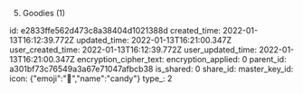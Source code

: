 5. Goodies (1)

id: e2833ffe562d473c8a38404d1021388d
created_time: 2022-01-13T16:12:39.772Z
updated_time: 2022-01-13T16:21:00.347Z
user_created_time: 2022-01-13T16:12:39.772Z
user_updated_time: 2022-01-13T16:21:00.347Z
encryption_cipher_text: 
encryption_applied: 0
parent_id: a301bf73c76549a3a67e71047afbcb38
is_shared: 0
share_id: 
master_key_id: 
icon: {"emoji":"🍬","name":"candy"}
type_: 2